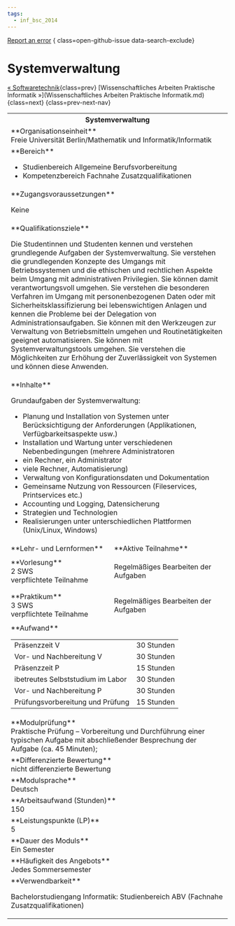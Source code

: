 ```yaml
---
tags:
  - inf_bsc_2014
---
```

[Report an error](https://github.com/SGSSGene/FUB-SUP/issues/new?title=Error%20in%20%22Systemverwaltung%22&body=There%20seems%20to%20be%20an%20error%20in%20module%20%22Systemverwaltung%22%2E%0A%0A%3CDescribe%20here%20a%20slightly%20more%20detailed%20description%20of%20what%20is%20wrong%3E&labels=bug)
{ class=open-github-issue data-search-exclude}

# Systemverwaltung

[« Softwaretechnik](Softwaretechnik.md){class=prev}
[Wissenschaftliches Arbeiten Praktische Informatik »](Wissenschaftliches Arbeiten Praktische Informatik.md){class=next}
{class=prev-next-nav}

<table markdown id="moduledesc">
<tr markdown class="moduledesc_head"><th colspan="2">Systemverwaltung </th></tr>
<tr markdown><td colspan="2">**Organisationseinheit**   <br>Freie Universität Berlin/Mathematik und Informatik/Informatik</td></tr>

<tr markdown><td colspan="2">**Bereich**<br>


- Studienbereich Allgemeine Berufsvorbereitung
- Kompetenzbereich Fachnahe Zusatzqualifikationen

</td></tr>

<tr markdown><td colspan="2">**Zugangsvoraussetzungen** <br>

Keine


</td></tr>
<tr markdown><td colspan="2">**Qualifikationsziele**    <br>

Die Studentinnen und Studenten kennen und verstehen grundlegende Aufgaben
der Systemverwaltung. Sie verstehen die grundlegenden Konzepte des Umgangs
mit Betriebssystemen und die ethischen und rechtlichen Aspekte beim Umgang
mit administrativen Privilegien. Sie können damit verantwortungsvoll
umgehen. Sie verstehen die besonderen Verfahren im Umgang mit
personenbezogenen Daten oder mit Sicherheitsklassifizierung bei
lebenswichtigen Anlagen und kennen die Probleme bei der Delegation von
Administrationsaufgaben. Sie können mit den Werkzeugen zur Verwaltung von
Betriebsmitteln umgehen und Routinetätigkeiten geeignet automatisieren. Sie
können mit Systemverwaltungstools umgehen. Sie verstehen die Möglichkeiten
zur Erhöhung der Zuverlässigkeit von Systemen und können diese Anwenden.


</td></tr>
<tr markdown><td colspan="2">**Inhalte**                <br>

Grundaufgaben der Systemverwaltung:

- Planung und Installation von Systemen
  unter Berücksichtigung der Anforderungen (Applikationen,
  Verfügbarkeitsaspekte usw.)
- Installation und Wartung unter verschiedenen Nebenbedingungen (mehrere Administratoren
- ein Rechner, ein Administrator
- viele Rechner, Automatisierung)
- Verwaltung von Konfigurationsdaten und
  Dokumentation
- Gemeinsame Nutzung von Ressourcen (Fileservices,
  Printservices etc.)
- Accounting und Logging, Datensicherung
- Strategien
  und Technologien
- Realisierungen unter unterschiedlichen Plattformen (Unix/Linux, Windows)


</td></tr>

<tr markdown><td>**Lehr- und Lernformen**</td><td>**Aktive Teilnahme**</td></tr>
<tr markdown><td> **Vorlesung** <br>2 SWS <br> verpflichtete Teilnahme</td><td>

Regelmäßiges Bearbeiten der Aufgaben
</td></tr>
<tr markdown><td> **Praktikum** <br>3 SWS <br> verpflichtete Teilnahme</td><td>

Regelmäßiges Bearbeiten der Aufgaben
</td></tr>
<tr markdown><td colspan="2">**Aufwand**                <br>
<table class="aufwand_table">
<tr><td>Präsenzzeit V</td><td>30 Stunden</td></tr>
<tr><td>Vor- und Nachbereitung V</td><td>30 Stunden</td></tr>
<tr><td>Präsenzzeit P</td><td>15 Stunden</td></tr>
<tr><td>ibetreutes Selbststudium im Labor</td><td>30 Stunden</td></tr>
<tr><td>Vor- und Nachbereitung P</td><td>30 Stunden</td></tr>
<tr><td>Prüfungsvorbereitung und Prüfung</td><td>15 Stunden</td></tr>
</table>

</td></tr>
<tr markdown><td colspan="2">**Modulprüfung**             <br>Praktische Prüfung – Vorbereitung und Durchführung einer typischen Aufgabe
mit abschließender Besprechung der Aufgabe (ca. 45 Minuten);


</td></tr>
<tr markdown><td colspan="2">**Differenzierte Bewertung** <br>nicht differenzierte Bewertung

</td></tr>
<tr markdown><td colspan="2">**Modulsprache**             <br>Deutsch</td></tr>
<tr markdown><td colspan="2">**Arbeitsaufwand (Stunden)** <br>150</td></tr>
<tr markdown><td colspan="2">**Leistungspunkte (LP)**     <br>5</td></tr>
<tr markdown><td colspan="2">**Dauer des Moduls**         <br>Ein Semester</td></tr>
<tr markdown><td colspan="2">**Häufigkeit des Angebots**  <br>Jedes Sommersemester</td></tr>
<tr markdown><td colspan="2">**Verwendbarkeit**           <br>

Bachelorstudiengang Informatik: Studienbereich ABV (Fachnahe
Zusatzqualifikationen)


</td></tr>

</table>

